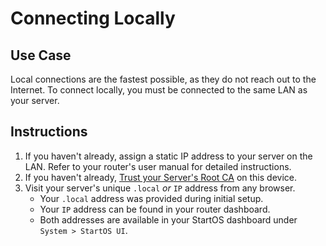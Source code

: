 # Connecting Locally

## Use Case

Local connections are the fastest possible, as they do not reach out to the Internet. To connect locally, you must be connected to the same LAN as your server.

## Instructions

1. If you haven't already, assign a static IP address to your server on the LAN. Refer to your router's user manual for detailed instructions.
1. If you haven't already, [Trust your Server's Root CA](./trust-ca.md) on this device.
1. Visit your server's unique `.local` _or_ `IP` address from any browser.
   - Your `.local` address was provided during initial setup.
   - Your `IP` address can be found in your router dashboard.
   - Both addresses are available in your StartOS dashboard under `System > StartOS UI`.
